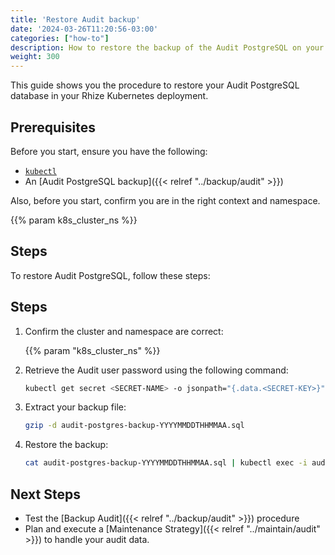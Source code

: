 ```yaml
---
title: 'Restore Audit backup'
date: '2024-03-26T11:20:56-03:00'
categories: ["how-to"]
description: How to restore the backup of the Audit PostgreSQL on your Rhize deployment
weight: 300
---
```


This guide shows you the procedure to restore your Audit PostgreSQL database in your Rhize Kubernetes deployment.

## Prerequisites

Before you start, ensure you have the following:

- [`kubectl`](https://kubernetes.io/docs/tasks/tools/)
- An [Audit PostgreSQL backup]({{< relref "../backup/audit" >}})

Also, before you start, confirm you are in the right context and namespace.

{{% param k8s_cluster_ns %}}

## Steps

To restore Audit PostgreSQL, follow these steps:

## Steps

1. Confirm the cluster and namespace are correct:

    {{% param "k8s_cluster_ns" %}}

1. Retrieve the Audit user password using the following command:

    ```bash
    kubectl get secret <SECRET-NAME> -o jsonpath="{.data.<SECRET-KEY>}" | base64 --decode
    ```

1. Extract your backup file:

    ```bash
    gzip -d audit-postgres-backup-YYYYMMDDTHHMMAA.sql
    ```

1. Restore the backup:
     
     ```bash
     cat audit-postgres-backup-YYYYMMDDTHHMMAA.sql | kubectl exec -i audit-postgres-0 -- psql postgresql://postgres:<DB_PASSWORD>@localhost:5432 -U <DB_USER_NAME>
     ```


## Next Steps

- Test the [Backup Audit]({{< relref "../backup/audit" >}}) procedure 
- Plan and execute a [Maintenance Strategy]({{< relref "../maintain/audit" >}}) to handle your audit data.
